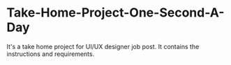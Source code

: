 # Take-Home-Project-One-Second-A-Day
It's a take home project for UI/UX designer job post. It contains the instructions and requirements. 
